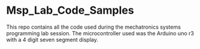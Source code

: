 # Msp_Lab_Code_Samples
This repo contains all the code used during the mechatronics systems programming lab session. The microcontroller used was the Arduino uno r3 with a 4 digit seven segment display.
